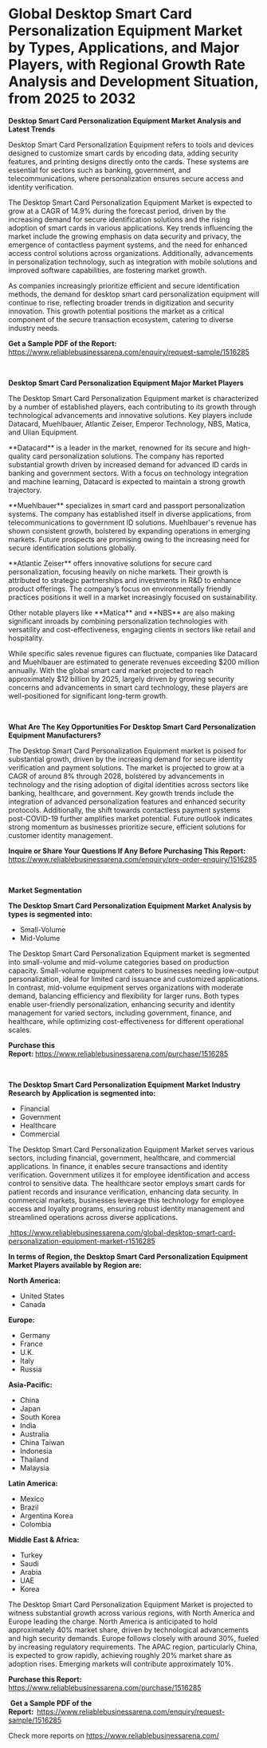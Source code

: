 <p><h1>Global Desktop Smart Card Personalization Equipment Market by Types, Applications, and Major Players, with Regional Growth Rate Analysis and Development Situation, from 2025 to 2032</h1></p><p><strong>Desktop Smart Card Personalization Equipment Market Analysis and Latest Trends</strong></p>
<p><p>Desktop Smart Card Personalization Equipment refers to tools and devices designed to customize smart cards by encoding data, adding security features, and printing designs directly onto the cards. These systems are essential for sectors such as banking, government, and telecommunications, where personalization ensures secure access and identity verification.</p><p>The Desktop Smart Card Personalization Equipment Market is expected to grow at a CAGR of 14.9% during the forecast period, driven by the increasing demand for secure identification solutions and the rising adoption of smart cards in various applications. Key trends influencing the market include the growing emphasis on data security and privacy, the emergence of contactless payment systems, and the need for enhanced access control solutions across organizations. Additionally, advancements in personalization technology, such as integration with mobile solutions and improved software capabilities, are fostering market growth.</p><p>As companies increasingly prioritize efficient and secure identification methods, the demand for desktop smart card personalization equipment will continue to rise, reflecting broader trends in digitization and security innovation. This growth potential positions the market as a critical component of the secure transaction ecosystem, catering to diverse industry needs.</p></p>
<p><strong>Get a Sample PDF of the Report:&nbsp;</strong> <a href="https://www.reliablebusinessarena.com/enquiry/request-sample/1516285?utm_campaign=3017&utm_medium=2&utm_source=Github&utm_content=ia&utm_term=30032025&utm_id=desktop-smart-card-personalization-equipment">https://www.reliablebusinessarena.com/enquiry/request-sample/1516285</a></p>
<p>&nbsp;</p>
<p><strong>Desktop Smart Card Personalization Equipment Major Market Players</strong></p>
<p><p>The Desktop Smart Card Personalization Equipment market is characterized by a number of established players, each contributing to its growth through technological advancements and innovative solutions. Key players include Datacard, Muehlbauer, Atlantic Zeiser, Emperor Technology, NBS, Matica, and Ulian Equipment.</p><p>**Datacard** is a leader in the market, renowned for its secure and high-quality card personalization solutions. The company has reported substantial growth driven by increased demand for advanced ID cards in banking and government sectors. With a focus on technology integration and machine learning, Datacard is expected to maintain a strong growth trajectory.</p><p>**Muehlbauer** specializes in smart card and passport personalization systems. The company has established itself in diverse applications, from telecommunications to government ID solutions. Muehlbauer's revenue has shown consistent growth, bolstered by expanding operations in emerging markets. Future prospects are promising owing to the increasing need for secure identification solutions globally.</p><p>**Atlantic Zeiser** offers innovative solutions for secure card personalization, focusing heavily on niche markets. Their growth is attributed to strategic partnerships and investments in R&D to enhance product offerings. The company’s focus on environmentally friendly practices positions it well in a market increasingly focused on sustainability.</p><p>Other notable players like **Matica** and **NBS** are also making significant inroads by combining personalization technologies with versatility and cost-effectiveness, engaging clients in sectors like retail and hospitality.</p><p>While specific sales revenue figures can fluctuate, companies like Datacard and Muehlbauer are estimated to generate revenues exceeding $200 million annually. With the global smart card market projected to reach approximately $12 billion by 2025, largely driven by growing security concerns and advancements in smart card technology, these players are well-positioned for significant long-term growth.</p></p>
<p>&nbsp;</p>
<p><strong>What Are The Key Opportunities For Desktop Smart Card Personalization Equipment Manufacturers?</strong></p>
<p><p>The Desktop Smart Card Personalization Equipment market is poised for substantial growth, driven by the increasing demand for secure identity verification and payment solutions. The market is projected to grow at a CAGR of around 8% through 2028, bolstered by advancements in technology and the rising adoption of digital identities across sectors like banking, healthcare, and government. Key growth trends include the integration of advanced personalization features and enhanced security protocols. Additionally, the shift towards contactless payment systems post-COVID-19 further amplifies market potential. Future outlook indicates strong momentum as businesses prioritize secure, efficient solutions for customer identity management.</p></p>
<p><strong>Inquire or Share Your Questions If Any Before Purchasing This Report:</strong> <a href="https://www.reliablebusinessarena.com/enquiry/pre-order-enquiry/1516285?utm_campaign=3017&utm_medium=2&utm_source=Github&utm_content=ia&utm_term=30032025&utm_id=desktop-smart-card-personalization-equipment">https://www.reliablebusinessarena.com/enquiry/pre-order-enquiry/1516285</a></p>
<p>&nbsp;</p>
<p><strong>Market Segmentation</strong></p>
<p><strong>The Desktop Smart Card Personalization Equipment Market Analysis by types is segmented into:</strong></p>
<p><ul><li>Small-Volume</li><li>Mid-Volume</li></ul></p>
<p><p>The Desktop Smart Card Personalization Equipment market is segmented into small-volume and mid-volume categories based on production capacity. Small-volume equipment caters to businesses needing low-output personalization, ideal for limited card issuance and customized applications. In contrast, mid-volume equipment serves organizations with moderate demand, balancing efficiency and flexibility for larger runs. Both types enable user-friendly personalization, enhancing security and identity management for varied sectors, including government, finance, and healthcare, while optimizing cost-effectiveness for different operational scales.</p></p>
<p><strong>Purchase this Report:&nbsp;</strong><a href="https://www.reliablebusinessarena.com/purchase/1516285?utm_campaign=3017&utm_medium=2&utm_source=Github&utm_content=ia&utm_term=30032025&utm_id=desktop-smart-card-personalization-equipment">https://www.reliablebusinessarena.com/purchase/1516285</a></p>
<p>&nbsp;</p>
<p><strong>The Desktop Smart Card Personalization Equipment Market Industry Research by Application is segmented into:</strong></p>
<p><ul><li>Financial</li><li>Government</li><li>Healthcare</li><li>Commercial</li></ul></p>
<p><p>The Desktop Smart Card Personalization Equipment Market serves various sectors, including financial, government, healthcare, and commercial applications. In finance, it enables secure transactions and identity verification. Government utilizes it for employee identification and access control to sensitive data. The healthcare sector employs smart cards for patient records and insurance verification, enhancing data security. In commercial markets, businesses leverage this technology for employee access and loyalty programs, ensuring robust identity management and streamlined operations across diverse applications.</p></p>
<p><a href="https://www.reliablebusinessarena.com/global-desktop-smart-card-personalization-equipment-market-r1516285?utm_campaign=3017&utm_medium=2&utm_source=Github&utm_content=ia&utm_term=30032025&utm_id=desktop-smart-card-personalization-equipment">&nbsp;https://www.reliablebusinessarena.com/global-desktop-smart-card-personalization-equipment-market-r1516285</a></p>
<p><strong>In terms of Region, the Desktop Smart Card Personalization Equipment Market Players available by Region are:</strong></p>
<p>
    <p> <strong> North America: </strong>
        <ul>
            <li>United States</li>
            <li>Canada</li>
        </ul>
        </p> 
    <p> <strong> Europe: </strong>
        <ul>
            <li>Germany</li>
            <li>France</li>
            <li>U.K.</li>
            <li>Italy</li>
            <li>Russia</li>
        </ul>
        </p> 
    <p> <strong> Asia-Pacific: </strong>
        <ul>
            <li>China</li>
            <li>Japan</li>
            <li>South Korea</li>
            <li>India</li>
            <li>Australia</li>
            <li>China Taiwan</li>
            <li>Indonesia</li>
            <li>Thailand</li>
            <li>Malaysia</li>
        </ul>
        </p> 
    <p> <strong> Latin America: </strong>
        <ul>
            <li>Mexico</li>
            <li>Brazil</li>
            <li>Argentina Korea</li>
            <li>Colombia</li>
        </ul>
        </p> 
    <p> <strong> Middle East & Africa: </strong>
        <ul>
            <li>Turkey</li>
            <li>Saudi</li>
            <li>Arabia</li>
            <li>UAE</li>
            <li>Korea</li>
        </ul>
    </p>
    </p>
<p><p>The Desktop Smart Card Personalization Equipment Market is projected to witness substantial growth across various regions, with North America and Europe leading the charge. North America is anticipated to hold approximately 40% market share, driven by technological advancements and high security demands. Europe follows closely with around 30%, fueled by increasing regulatory requirements. The APAC region, particularly China, is expected to grow rapidly, achieving roughly 20% market share as adoption rises. Emerging markets will contribute approximately 10%.</p></p>
<p><strong>Purchase this Report: </strong><a href="https://www.reliablebusinessarena.com/purchase/1516285?utm_campaign=3017&utm_medium=2&utm_source=Github&utm_content=ia&utm_term=30032025&utm_id=desktop-smart-card-personalization-equipment">https://www.reliablebusinessarena.com/purchase/1516285</a></p>
<p>&nbsp;<strong>Get a Sample PDF of the Report:&nbsp;&nbsp;</strong><a href="https://www.reliablebusinessarena.com/enquiry/request-sample/1516285?utm_campaign=3017&utm_medium=2&utm_source=Github&utm_content=ia&utm_term=30032025&utm_id=desktop-smart-card-personalization-equipment">https://www.reliablebusinessarena.com/enquiry/request-sample/1516285</a></p>
<p><strong></strong></p>
<p>Check more reports on <a href="https://www.reliablebusinessarena.com/?utm_campaign=3017&utm_medium=2&utm_source=Github&utm_content=ia&utm_term=30032025&utm_id=desktop-smart-card-personalization-equipment">https://www.reliablebusinessarena.com/</a></p>